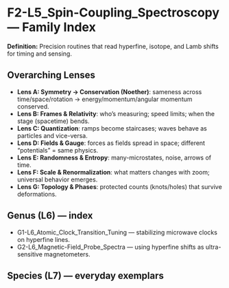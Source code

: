 # F2-L5_Spin-Coupling_Spectroscopy — Family Index
**Definition:** Precision routines that read hyperfine, isotope, and Lamb shifts for timing and sensing.
## Overarching Lenses

- **Lens A: Symmetry -> Conservation (Noether)**: sameness across time/space/rotation → energy/momentum/angular momentum conserved.
- **Lens B: Frames & Relativity**: who’s measuring; speed limits; when the stage (spacetime) bends.
- **Lens C: Quantization**: ramps become staircases; waves behave as particles and vice-versa.
- **Lens D: Fields & Gauge**: forces as fields spread in space; different “potentials” = same physics.
- **Lens E: Randomness & Entropy**: many-microstates, noise, arrows of time.
- **Lens F: Scale & Renormalization**: what matters changes with zoom; universal behavior emerges.
- **Lens G: Topology & Phases**: protected counts (knots/holes) that survive deformations.

## Genus (L6) — index
- G1-L6_Atomic_Clock_Transition_Tuning — stabilizing microwave clocks on hyperfine lines.
- G2-L6_Magnetic-Field_Probe_Spectra — using hyperfine shifts as ultra-sensitive magnetometers.
## Species (L7) — everyday exemplars
